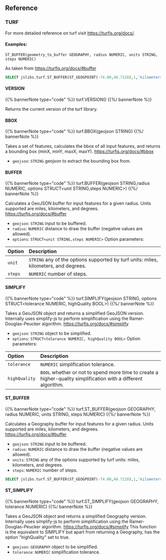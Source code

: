 ## Reference

### TURF

For more detailed reference on turf visit https://turfjs.org/docs/.
#### Examples:

```
ST_BUFFER(geometry_to_buffer GEOGRAPHY, radius NUMERIC, units STRING, steps NUMERIC)
```
As taken from https://turfjs.org/docs/#buffer

``` sql
SELECT jslibs.turf.ST_BUFFER(ST_GEOGPOINT(-74.00,40.7128),1,'kilometers',10) as geo
```

#### VERSION

{{% bannerNote type="code" %}}
turf.VERSION()
{{%/ bannerNote %}}

Returns the current version of the turf library.

#### BBOX

{{% bannerNote type="code" %}}
turf.BBOX(geojson STRING)
{{%/ bannerNote %}}

Takes a set of features, calculates the bbox of all input features, and returns a bounding box (minX, minY, maxX, maxY).
https://turfjs.org/docs/#bbox

* `geojson`: `STRING` geojson to extract the bounding box from.

#### BUFFER

{{% bannerNote type="code" %}}
turf.BUFFER(geojson STRING,radius NUMERIC, options STRUCT<unit STRING,steps NUMERIC>)
{{%/ bannerNote %}}

Calculates a GeoJSON buffer for input features for a given radius. Units supported are miles, kilometers, and degrees. https://turfjs.org/docs/#buffer

* `geojson`: `STRING` input to be buffered.
* `radius`: `NUMERIC` distance to draw the buffer (negative values are allowed).
* `options`: `STRUCT<unit STRING,steps NUMERIC>` Option parameters:

| Option | Description |
| :----- | :------ |
| `unit`| `STRING` any of the options supported by turf units: miles, kilometers, and degrees. |
| `steps`| `NUMERIC` number of steps. |

#### SIMPLIFY

{{% bannerNote type="code" %}}
turf.SIMPLIFY(geojson STRING, options STRUCT<tolerance NUMERIC, highQuality BOOL>)
{{%/ bannerNote %}}

Takes a GeoJSON object and returns a simplified GeoJSON version. Internally uses simplify-js to perform simplification using the Ramer-Douglas-Peucker algorithm. https://turfjs.org/docs/#simplify

* `geojson`: `STRING` object to be simplified.
* `options`: `STRUCT<tolerance NUMERIC, highQuality BOOL>` Option parameters:

| Option | Description |
| :----- | :------ |
| `tolerance`| `NUMERIC` simplification tolerance. |
| `highQuality`| `BOOL` whether or not to spend more time to create a higher-quality simplification with a different algorithm. |

#### ST_BUFFER

{{% bannerNote type="code" %}}
turf.ST_BUFFER(geojson GEOGRAPHY, radius NUMERIC, units STRING, steps NUMERIC)
{{%/ bannerNote %}}

Calculates a Geography buffer for input features for a given radius. Units supported are miles, kilometers, and degrees. https://turfjs.org/docs/#buffer

* `geojson`: `STRING` input to be buffered.
* `radius`: `NUMERIC` distance to draw the buffer (negative values are allowed).
* `units`: `STRING` any of the options supported by turf units: miles, kilometers, and degrees.
* `steps`: `NUMERIC` number of steps.

``` sql
SELECT jslibs.turf.ST_BUFFER(ST_GEOGPOINT(-74.00,40.7128),1,'kilometers',10) as geo
```

#### ST_SIMPLIFY

{{% bannerNote type="code" %}}
turf.ST_SIMPLIFY(geojson GEOGRAPHY, tolerance NUMERIC)
{{%/ bannerNote %}}

Takes a GeoJSON object and returns a simplified Geography version. Internally uses simplify-js to perform simplification using the Ramer-Douglas-Peucker algorithm. https://turfjs.org/docs/#simplify
This function is the equivalent to SIMPLIFY but apart from returning a Geography, has the option "highQuality" set to true.

* `geojson`: `GEOGRAPHY` object to be simplified.
* `tolerance`: `NUMERIC` simplification tolerance.
